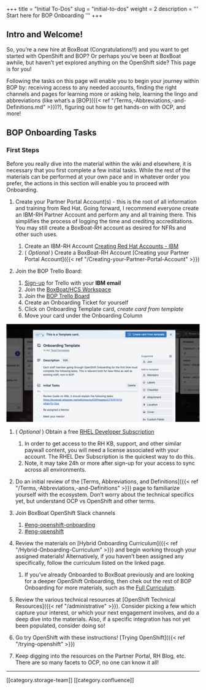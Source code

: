 +++
title = "Initial To-Dos"
slug = "initial-to-dos"
weight = 2
description = '''
Start here for BOP Onboarding
'''
+++
## Intro and Welcome!
So, you’re a new hire at BoxBoat (Congratulations!!) and you want to get started with OpenShift and BOP? Or perhaps you’ve been at BoxBoat awhile, but haven’t yet explored anything on the OpenShift side? This page is for you!

Following the tasks on this page will enable you to begin your journey within BOP by: receiving access to any needed accounts, finding the right channels and pages for learning more or asking help, learning the lingo and abbreviations (like what’s a [BOP]({{< ref "/Terms,-Abbreviations,-and-Definitions.md" >}})?), figuring out how to get hands-on with OCP, and more! 


## BOP Onboarding Tasks

### First Steps
Before you really dive into the material within the wiki and elsewhere, it is necessary that you first complete a few initial tasks. While the rest of the materials can be performed at your own pace and in whatever order you prefer, the actions in this section will enable you to proceed with Onboarding.


1. Create your Partner Portal Account(s) - this is the root of all information and training from Red Hat. Going forward, I recommend everyone create an IBM-RH Partner Account and perform any and all training there. This simplifies the process of logging the time and crediting accreditations. You may still create a BoxBoat-RH account as desired for NFRs and other such uses.


    1. Create an IBM-RH Account [Creating Red Hat Accounts - IBM](https://w3.ibm.com/w3publisher/redhat/synergy/partnerconnect)
    2. ( _Optional_ ) Create a BoxBoat-RH Account [Creating your Partner Portal Account]({{< ref "/Creating-your-Partner-Portal-Account" >}})


1. Join the BOP Trello Board:


    1. [Sign-up](https://w3.ibm.com/#/support/article/trello_at_ibm/trello_get_started) for Trello with your **IBM email** 
    2. Join the [BoxBoat/HCS Workspace](https://trello.com/invite/boxboathcs/364e6ee5aa4ecbbacf1d37f0e49dd912)
    3. Join the [BOP Trello Board](https://trello.com/b/eJOUMUdm)
    4. Create an Onboarding Ticket for yourself
    5. Click on Onboarding Template card, _create card from template_
    6. Move your card under the Onboarding Column

![Screenshot of Trello Onboarding template](trello-onboarding-screenshot.png)

1. ( _Optional_ ) Obtain a free [RHEL Developer Subscription](https://developers.redhat.com/blog/2016/03/31/no-cost-rhel-developer-subscription-now-available)

    1. In order to get access to the RH KB, support, and other similar paywall content, you will need a license associated with your account. The RHEL Dev Subscription is the quickest way to do this.
    2. Note, it may take 24h or more after sign-up for your access to sync across all environments.

2. Do an initial review of the [Terms, Abbreviations, and Definitions]({{< ref "/Terms,-Abbreviations,-and-Definitions" >}}) page to familiarize yourself with the ecosystem. Don’t worry about the technical specifics yet, but understand OCP vs OpenShift and other terms.


1. Join BoxBoat OpenShift Slack channels

    1. [#eng-openshift-onboarding](https://boxboat.slack.com/archives/C02SYSWDZEX)
    2. [#eng-openshift](https://boxboat.slack.com/archives/C6A002Q0L)

2. Review the materials on [Hybrid Onboarding Curriculum]({{< ref "/Hybrid-Onboarding-Curriculum" >}}) and begin working through your assigned materials! Alternatively, if you haven’t been assigned any specifically, follow the curriculum listed on the linked page.

    1. If you’ve already Onboarded to BoxBoat previously and are looking for a deeper OpenShift Onboarding, then chek out the rest of BOP Onboarding for more materials, such as the [Full Curriculum](https://docs.google.com/document/d/1eTTARqkL0Gm4lCrzMkbl2KGC_XOtGxO9tBrp7AtlwmM/edit?usp=sharing).


3. Review the various technical resources at [OpenShift Technical Resources]({{< ref "/administrative" >}}). Consider picking a few which capture your interest, or which your next engagement involves, and do a deep dive into the materials. Also, if a specific integration has not yet been populated, consider doing so!


1. Go try OpenShift with these instructions! [Trying OpenShift]({{< ref "/trying-openshift" >}})


1. Keep digging into the resources on the Partner Portal, RH Blog, etc. There are so many facets to OCP, no one can know it all!





*****

[[category.storage-team]] 
[[category.confluence]] 
